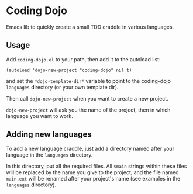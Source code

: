 Coding Dojo
===========

Emacs lib to quickly create a small TDD craddle in various languages.

Usage
-----

Add `coding-dojo.el` to your path, then add it to the autoload list:

    (autoload 'dojo-new-project "coding-dojo" nil t)

and set the `*dojo-template-dir*` variable to point to the coding-dojo `languages` directory (or your own template dir).

Then call `dojo-new-project` when you want to create a new project.

`dojo-new-project` will ask you the name of the project, then in which language you want to work.


Adding new languages
--------------------

To add a new language craddle, just add a directory named after your language in the `languages` directory.

In this directory, put all the required files. All `$main` strings within these files will be replaced by the name you give to the project, and the file named `main.ext` will be renamed after your project's name (see examples in the `languages` directory).



